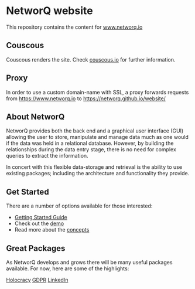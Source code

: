 NetworQ website
===============

This repository contains the content for www.networq.io

## Couscous

Couscous renders the site. Check [couscous.io](http://couscous.io) for further information.

## Proxy

In order to use a custom domain-name with SSL, a proxy forwards requests from https://www.networq.io to https://networq.github.io/website/

## About NetworQ

NetworQ provides both the back end and a graphical user interface (GUI) allowing the user to store, manipulate and manage data much as one would if the data was held in a relational database. However, by building the relationships during the data entry stage, there is no need for complex queries to extract the information.

In concert with this flexible data-storage and retrieval is the ability to use existing packages; including the architecture and functionality they provide.

## Get Started

There are a number of options available for those interested:

* [Getting Started Guide](getting-started.md)
* Check out the [demo](demo.md)
* Read more about the [concepts](concepts.md)

## Great Packages

As NetworQ develops and grows there will be many useful packages available. For now, here are some of the highlights:

[Holocracy](//github.com/networq/holacracy-nqp)
[GDPR](https://github.com/networq/gdpr-nqp)
[LinkedIn](https://github.com/networq/linkedin-nqp)




